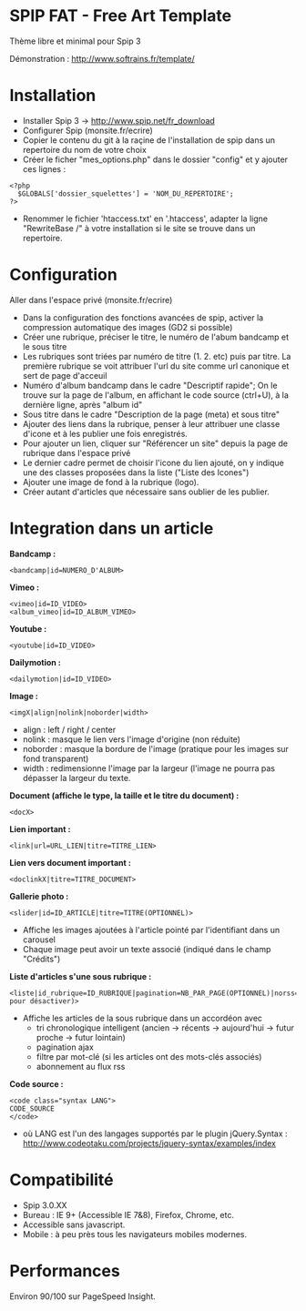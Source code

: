 SPIP FAT - Free Art Template
=======
Thème libre et minimal pour Spip 3

Démonstration : http://www.softrains.fr/template/


Installation
============

- Installer Spip 3 -> http://www.spip.net/fr_download
- Configurer Spip (monsite.fr/ecrire) 
- Copier le contenu du git à la raçine de l'installation de spip dans un repertoire du nom de votre choix
- Créer le ficher "mes_options.php" dans le dossier "config" et y ajouter ces lignes :

```
<?php
  $GLOBALS['dossier_squelettes'] = 'NOM_DU_REPERTOIRE';
?>
```

- Renommer le fichier 'htaccess.txt' en '.htaccess', adapter la ligne "RewriteBase /" à votre installation si le site se trouve dans un repertoire.


Configuration
=============

Aller dans l'espace privé (monsite.fr/ecrire)

- Dans la configuration des fonctions avancées de spip, activer la compression automatique des images (GD2 si possible)
- Créer une rubrique, préciser le titre, le numéro de l'abum bandcamp et le sous titre
 - Les rubriques sont triées par numéro de titre (1. 2. etc) puis par titre. La première rubrique se voit attribuer l'url du site comme url canonique et sert de page d'acceuil
 - Numéro d'album bandcamp dans le cadre "Descriptif rapide"; On le trouve sur la page de l'album, en affichant le code source (ctrl+U), à la dernière ligne, après "album id"
 - Sous titre dans le cadre "Description de la page (meta) et sous titre"
- Ajouter des liens dans la rubrique, penser à leur attribuer une classe d'icone et à les publier une fois enregistrés. 
 - Pour ajouter un lien, cliquer sur "Référencer un site" depuis la page de rubrique dans l'espace privé
 - Le dernier cadre permet de choisir l'icone du lien ajouté, on y indique une des classes proposées dans la liste ("Liste des Icones")
- Ajouter une image de fond à la rubrique (logo).
- Créer autant d'articles que nécessaire sans oublier de les publier.



Integration dans un article
===========

**Bandcamp :** 
```  
<bandcamp|id=NUMERO_D'ALBUM>
```

**Vimeo :** 
```  
<vimeo|id=ID_VIDEO>
<album_vimeo|id=ID_ALBUM_VIMEO>
```

**Youtube :** 
```  
<youtube|id=ID_VIDEO>
```

**Dailymotion :** 
```  
<dailymotion|id=ID_VIDEO>
```

**Image :**
```  
<imgX|align|nolink|noborder|width>
```
 - align : left / right / center
 - nolink : masque le lien vers l'image d'origine (non réduite)
 - noborder : masque la bordure de l'image (pratique pour les images sur fond transparent)
 - width : redimensionne l'image par la largeur (l'image ne pourra pas dépasser la largeur du texte.
 
**Document (affiche le type, la taille et le titre du document) :**
```  
<docX>
```


**Lien important :**
```  
<link|url=URL_LIEN|titre=TITRE_LIEN>
```

**Lien vers document important :**
```  
<doclinkX|titre=TITRE_DOCUMENT>
```


**Gallerie photo :**
```  
<slider|id=ID_ARTICLE|titre=TITRE(OPTIONNEL)>
```
 - Affiche les images ajoutées à l'article pointé par l'identifiant dans un carousel
 - Chaque image peut avoir un texte associé (indiqué dans le champ "Crédits")

**Liste d'articles s'une sous rubrique :** 
```  
<liste|id_rubrique=ID_RUBRIQUE|pagination=NB_PAR_PAGE(OPTIONNEL)|norss=X(1 pour désactiver)>
```
 - Affiche les articles de la sous rubrique dans un accordéon avec
   - tri chronologique intelligent (ancien -> récents -> aujourd'hui -> futur proche -> futur lointain)
   - pagination ajax
   - filtre par mot-clé (si les articles ont des mots-clés associés)
   - abonnement au flux rss
   
   
**Code source :**
```  
<code class="syntax LANG">
CODE_SOURCE
</code>
```
 - où LANG est l'un des langages supportés par le plugin jQuery.Syntax : http://www.codeotaku.com/projects/jquery-syntax/examples/index 



Compatibilité 
=============

- Spip 3.0.XX
- Bureau : IE 9+ (Accessible IE 7&8), Firefox, Chrome, etc.
- Accessible sans javascript.
- Mobile : à peu près tous les navigateurs mobiles modernes.

Performances 
=============

Environ 90/100 sur PageSpeed Insight.
